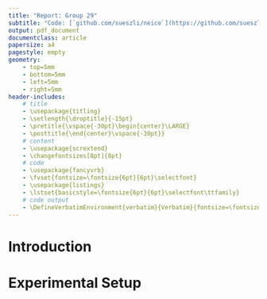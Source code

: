 ```yaml
---
title: "Report: Group 29"
subtitle: "Code: [`github.com/sueszli/neice`](https://github.com/sueszli/neice)"
output: pdf_document
documentclass: article
papersize: a4
pagestyle: empty
geometry:
    - top=5mm
    - bottom=5mm
    - left=5mm
    - right=5mm
header-includes:
    # title
    - \usepackage{titling}
    - \setlength{\droptitle}{-15pt}
    - \pretitle{\vspace{-30pt}\begin{center}\LARGE}
    - \posttitle{\end{center}\vspace{-30pt}}    
    # content
    - \usepackage{scrextend}
    - \changefontsizes[8pt]{8pt}
    # code
    - \usepackage{fancyvrb}
    - \fvset{fontsize=\fontsize{6pt}{6pt}\selectfont}
    - \usepackage{listings}
    - \lstset{basicstyle=\fontsize{6pt}{6pt}\selectfont\ttfamily}
    # code output
    - \DefineVerbatimEnvironment{verbatim}{Verbatim}{fontsize=\fontsize{6pt}{6pt}}
---
```


<!--

confirm the numbers reported / show inconsistencies
- statistically significant differences (significance tests, confidence intervals, p values, etc. variance)

report
- max 6 pages
- 

another file format (will be announced early january)

-->

# Introduction

<!-- information given in paper -->

# Experimental Setup

<!-- steps necessary to reproduce results -->